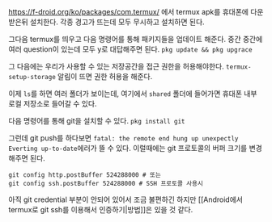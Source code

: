 https://f-droid.org/ko/packages/com.termux/ 에서 termux apk를 휴대폰에 다운받은뒤 설치한다.
각종 경고가 뜨는데 모두 무시하고 설치하면 된다.

그다음 termux를 띄우고 다음 명령어를 통해 패키지들을 업데이트 해준다.
중간 중간에 여러 question이 있는데 모두 y로 대답해주면 된다.
`pkg update && pkg upgrace`

그 다음에는 우리가 사용할 수 있는 저장공간을 접근 권한을 허용해야한다.
`termux-setup-storage`
알림이 뜨면 권한 허용을 해준다.

이제 `ls`를 하면 여러 폴더가 보이는데, 여기에서 `shared` 폴더에 들어가면 휴대폰 내부 로컬 저장소로 들어갈 수 있다.

다음 명령어를 통해 git을 설치할 수 있다.
`pkg install git`

그런데 git push를 하다보면 
`fatal: the remote end hung up unexpectly Everting up-to-date`에러가 뜰 수 있다.
이럴때에는 git 프로토콜의 버퍼 크기를 변경해주면 된다.
```
git config http.postBuffer 524288000 # 또는
git config ssh.postBuffer 524288000 # SSH 프로토콜 사용시
```
아직 git credential 부분이 안되어 있어서 조금 불편하긴 하지만 [[Android에서 termux로 git ssh를 이용해서 인증하기|방법]]은 있을 것 같다.
